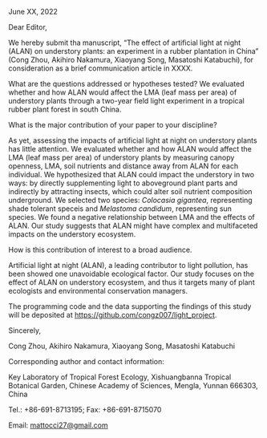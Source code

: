 June XX, 2022

Dear Editor,

We hereby submit tha manuscript, “The effect of artificial light at night (ALAN) on understory plants: an experiment in a rubber plantation in China” (Cong Zhou, Akihiro Nakamura, Xiaoyang Song, Masatoshi Katabuchi), for consideration as a brief communication article in XXXX.

What are the questions addressed or hypotheses tested?
We evaluated whether and how ALAN would affect the LMA (leaf mass per area) of understory plants through a two-year field light experiment in a tropical rubber plant forest in south China.

What is the major contribution of your paper to your discipline? 

As yet, assessing the impacts of artificial light at night on understory plants has little attention. 
We evaluated whether and how ALAN would affect the LMA (leaf mass per area) of understory plants by measuring canopy openness, LMA, soil nutrients and distance away from ALAN for each individual.
We hypothesized that ALAN could impact the understory in two ways: by directly supplementing light to aboveground plant parts and indirectly by attracting insects, which could alter soil nutrient composition underground.
We selected two species: *Colocasia gigantea*, representing shade tolerant speceis and *Melastoma candidum*, representing sun species.
We found a negative relationship between LMA and the effects of ALAN.
Our study suggests that ALAN might have complex and multifaceted impacts on the understory ecosystem.

How is this contribution of interest to a broad audience. 

Artificial light at night (ALAN), a leading contributor to light pollution, has been showed one unavoidable ecological factor.
Our study focuses on the effect of ALAN on understory ecosystem, and thus it targets many of plant ecologists and environmental conservation managers.

The programming code and the data supporting the findings of this study will be deposited at https://github.com/congz007/light_project.

Sincerely,

Cong Zhou, Akihiro Nakamura, Xiaoyang Song, Masatoshi Katabuchi

Corresponding author and contact information:

Key Laboratory of Tropical Forest Ecology, Xishuangbanna Tropical Botanical Garden, Chinese Academy of Sciences, Mengla, Yunnan 666303, China

Tel.: +86-691-8713195; Fax: +86-691-8715070

Email: mattocci27@gmail.com